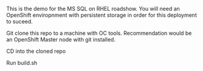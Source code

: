
This is the demo for the MS SQL on RHEL roadshow. You will need an OpenShift enviropnment with persistent storage in order for this deployment to suceed.

Git clone this repo to a machine with OC tools. Recommendation would be an OpenShift Master node with git installed. 

CD into the cloned repo

Run build.sh





